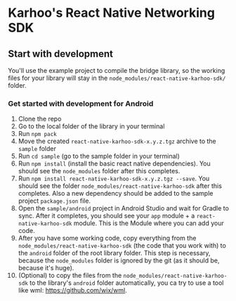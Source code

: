 # Karhoo's React Native Networking SDK

## Start with development

You'll use the example project to compile the bridge library, so the working files for your library will stay in the `node_modules/react-native-karhoo-sdk/` folder.

### Get started with development for Android

1. Clone the repo
2. Go to the local folder of the library in your terminal
3. Run `npm pack`
4. Move the created `react-native-karhoo-sdk-x.y.z.tgz` archive to the `sample` folder
5. Run `cd sample` (go to the sample folder in your terminal)
6. Run `npm install` (install the basic react native dependencies). You should see the `node_modules` folder after this completes.
7. Run `npm install react-native-karhoo-sdk-x.y.z.tgz --save`. You should see the folder `node_modules/react-native-karhoo-sdk` after this completes. Also a new dependency should be added to the sample project `package.json` file.
8. Open the `sample/android` project in Android Studio and wait for Gradle to sync. After it completes, you should see your `app` module + a `react-native-karhoo-sdk` module. This is the Module where you can add your code.
9. After you have some working code, copy everything from the `node_modules/react-native-karhoo-sdk` (the code that you work with) to the `android` folder of the root library folder. This step is necessary, because the `node_modules` folder is ignored by the git (as it should be, because it's huge).
10. (Optional) to copy the files from the `node_modules/react-native-karhoo-sdk` to the library's `android` folder automatically, you ca try to use a tool like wml: https://github.com/wix/wml.
